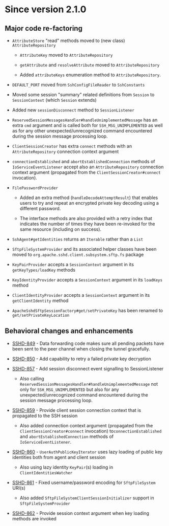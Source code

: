 # Since version 2.1.0

## Major code re-factoring

* `AttributeStore` "read" methods moved to (new class) `AttributeRepository`

    * `AttributeKey` moved to `AttributeRepository`

    * `getAttribute` and `resolveAttribute` moved to `AttributeRepository`

    * Added `attributeKeys` enumeration method to `AttributeRepository`.

* `DEFAULT_PORT` moved from `SshConfigFileReader` to `SshConstants`

* Moved some session "summary" related definitions from `Session` to `SessionContext` (which `Session` extends)

* Added new `sessionDisconnect` method to `SessionListener`

* `ReservedSessionMessagesHandler#handleUnimplementedMessage` has an extra `cmd` argument
and is called both for `SSH_MSG_UNIMPLEMENTED` as well as for any other unexpected/unrecognized
command encountered during the session message processing loop.

* `ClientSessionCreator` has extra `connect` methods with an `AttributeRepository`
connection context argument

* `connectionEstablished` and `abortEstablishedConnection` methods of `IoServiceEventListener`
accept also an `AttributeRepository` connection context argument (propagated from the
`ClientSessionCreator#connect` invocation).

* `FilePasswordProvider`

    * Added an extra method (`handleDecodeAttemptResult`) that enables users to try and repeat an
    encrypted private key decoding using a different password.

    * The interface methods are also provided with a retry index that indicates the number of
    times they have been re-invoked for the same resource (including on success).

* `SshAgent#getIdentities` returns an `Iterable` rather than a `List`

* `SftpFileSystemProvider` and its associated helper classes have been moved to
`org.apache.sshd.client.subsystem.sftp.fs` package

* `KeyPairProvider` accepts a `SessionContext` argument in its `getKeyTypes/loadKey` methods

* `KeyIdentityProvider` accepts a `SessionContext` argument in its `loadKeys` method

* `ClientIdentityProvider` accepts a `SessionContext` argument in its `getClientIdentity` method

* `ApacheSshdSftpSessionFactory#get/setPrivateKey` has been renamed to `get/setPrivateKeyLocation`

## Behavioral changes and enhancements

* [SSHD-849](https://issues.apache.org/jira/browse/SSHD-849) - Data forwarding code makes sure all
pending packets have been sent to the peer channel when closing the tunnel gracefully.

* [SSHD-850](https://issues.apache.org/jira/browse/SSHD-850) - Add capability to retry a failed private key decryption

* [SSHD-857](https://issues.apache.org/jira/browse/SSHD-857) - Add session disconnect event signalling to SessionListener

    * Also calling `ReservedSessionMessagesHandler#handleUnimplementedMessage` not only for `SSH_MSG_UNIMPLEMENTED` but
    also for any unexpected/unrecognized command encountered during the session message processing loop.

* [SSHD-859](https://issues.apache.org/jira/browse/SSHD-859) - Provide client session connection context that is propagated to the SSH session

    * Also added connection context argument (propagated from the `ClientSessionCreator#connect` invocation)
    to`connectionEstablished` and `abortEstablishedConnection` methods of `IoServiceEventListener`.

* [SSHD-860](https://issues.apache.org/jira/browse/SSHD-860) - `UserAuthPublicKeyIterator` uses lazy loading of public key
identities both from agent and client session

    * Also using lazy identity `KeyPair`(s) loading in `ClientIdentitiesWatcher`

* [SSHD-861](https://issues.apache.org/jira/browse/SSHD-861) - Fixed username/password encoding for `SftpFileSystem` URI(s)

    * Also added `SftpFileSystemClientSessionInitializer` support in `SftpFileSystemProvider`

* [SSHD-862](https://issues.apache.org/jira/browse/SSHD-862) - Provide session context argument when
key loading methods are invoked
